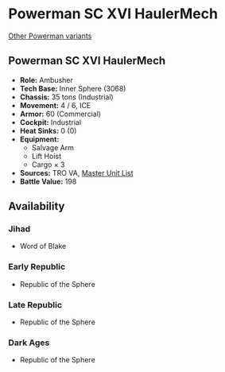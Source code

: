 # Powerman SC XVI HaulerMech

[Other Powerman variants](../powerman.md)

## Powerman SC XVI HaulerMech
- **Role:** Ambusher
- **Tech Base:** Inner Sphere (3068)
- **Chassis:** 35 tons (Industrial)
- **Movement:** 4 / 6, ICE
- **Armor:** 60 (Commercial)
- **Cockpit:** Industrial
- **Heat Sinks:** 0 (0)
- **Equipment:**
  - Salvage Arm
  - Lift Hoist
  - Cargo × 3
- **Sources:** TRO VA, [Master Unit List](http://masterunitlist.info/Unit/Details/4853/powerman-sc-xvi-haulermech)
- **Battle Value:** 198

## Availability

### Jihad
- Word of Blake

### Early Republic
- Republic of the Sphere

### Late Republic
- Republic of the Sphere

### Dark Ages
- Republic of the Sphere

